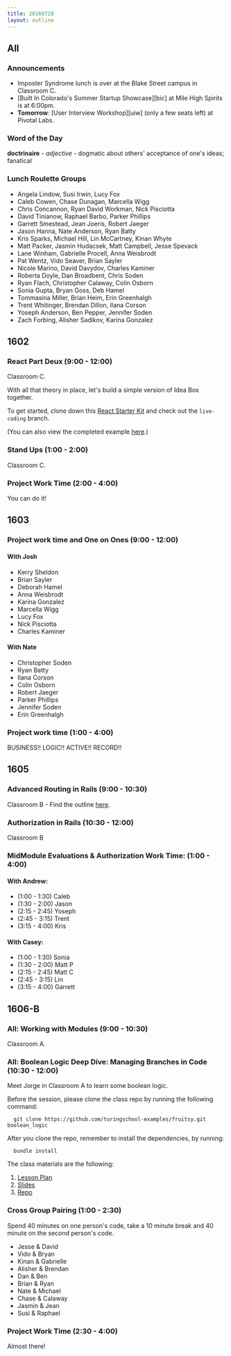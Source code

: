```yaml
---
title: 20160720
layout: outline
---
```


## All

### Announcements

- Imposter Syndrome lunch is over at the Blake Street campus in Classroom C.
- [Built In Colorado's Summer Startup Showcase][bic] at Mile High Spirits is at 6:00pm.
- **Tomorrow**: [User Interview Workshop][uiw] (only a few seats left) at Pivotal Labs.

### Word of the Day

**doctrinaire** - _adjective_ - dogmatic about others' acceptance of one's ideas; fanatical

### Lunch Roulette Groups

* Angela Lindow, Susi Irwin, Lucy Fox
* Caleb Cowen, Chase Dunagan, Marcella Wigg
* Chris Concannon, Ryan David Workman, Nick Pisciotta
* David Tinianow, Raphael Barbo, Parker Phillips
* Garrett Smestead, Jean Joeris, Robert Jaeger
* Jason Hanna, Nate Anderson, Ryan Batty
* Kris Sparks, Michael Hill, Lin McCartney, Kinan Whyte
* Matt Packer, Jasmin Hudacsek,  Matt Campbell, Jesse Spevack
* Lane Winham, Gabrielle Procell, Anna Weisbrodt
* Pat Wentz, Vido Seaver, Brian Sayler
* Nicole Marino, David Davydov, Charles Kaminer
* Roberta Doyle, Dan Broadbent, Chris Soden
* Ryan Flach, Christopher Calaway, Colin Osborn
* Sonia Gupta, Bryan Goss, Deb Hamel
* Tommasina Miller, Brian Heim, Erin Greenhalgh
* Trent Whitinger, Brendan Dillon, Ilana Corson
* Yoseph Anderson, Ben Pepper, Jennifer Soden
* Zach Forbing, Alisher Sadikov, Karina Gonzalez



## 1602

### React Part Deux (9:00 - 12:00)

Classroom C.

With all that theory in place, let's build a simple version of Idea Box together.

To get started, clone down this [React Starter Kit][rsk] and check out the `live-coding` branch.

(You can also view the completed example [here][ic].)

[rsk]: https://github.com/turingschool-examples/react-starter-kit
[ic]: https://github.com/turingschool-examples/react-starter-kit/tree/completed-ideabox-example

### Stand Ups (1:00 - 2:00)

Classroom C.

### Project Work Time (2:00 - 4:00)

You can do it!


## 1603

### Project work time and One on Ones (9:00 - 12:00)

#### With Josh

* Kerry Sheldon
* Brian Sayler
* Deborah Hamel
* Anna Weisbrodt
* Karina Gonzalez
* Marcella Wigg
* Lucy Fox
* Nick Pisciotta
* Charles Kaminer

#### With Nate

* Christopher Soden
* Ryan Batty
* Ilana Corson
* Colin Osborn
* Robert Jaeger
* Parker Phillips
* Jennifer Soden
* Erin Greenhalgh

### Project work time (1:00 - 4:00)

BUSINESS!! LOGIC!!
ACTIVE!! RECORD!!


## 1605

### Advanced Routing in Rails (9:00 - 10:30)
Classroom B - Find the outline [here](https://github.com/turingschool/lesson_plans/blob/master/ruby_02-web_applications_with_ruby/advanced_routing_rails.markdown).

### Authorization in Rails (10:30 - 12:00)
Classroom B

### MidModule Evaluations & Authorization Work Time: (1:00 - 4:00)

#### With Andrew:

* (1:00 - 1:30) Caleb
* (1:30 - 2:00) Jason
* (2:15 - 2:45) Yoseph
* (2:45 - 3:15) Trent
* (3:15 - 4:00) Kris

#### With Casey:

* (1:00 - 1:30) Sonia
* (1:30 - 2:00) Matt P
* (2:15 - 2:45) Matt C
* (2:45 - 3:15) Lin
* (3:15 - 4:00) Garrett


## 1606-B

### All: Working with Modules (9:00 - 10:30)

Classroom A.

### All: Boolean Logic Deep Dive: Managing Branches in Code (10:30 - 12:00)

Meet Jorge in Classroom A to learn some boolean logic.

Before the session, please clone the class repo by running the following command:

```
  git clone https://github.com/turingschool-examples/fruitsy.git boolean_logic
```

After you clone the repo, remember to install the dependencies, by running:

```
  bundle install
```

The class materials are the following:

1. [Lesson Plan](https://github.com/turingschool/lesson_plans/blob/master/ruby_01-object_oriented_programming_with_ruby/boolean_logic.markdown)
2. [Slides](https://drive.google.com/file/d/0B3yN3TP0PDuIcFZjbzJWWFdfYkk/view?usp=sharing)
3. [Repo](https://github.com/turingschool-examples/fruitsy)

### Cross Group Pairing (1:00 - 2:30)

Spend 40 minutes on one person's code, take a 10 minute break and 40 minute
on the second person's code.

* Jesse & David
* Vido & Bryan
* Kinan & Gabrielle
* Alisher & Brendan
* Dan & Ben
* Brian & Ryan
* Nate & Michael
* Chase & Calaway
* Jasmin & Jean
* Susi & Raphael

### Project Work Time (2:30 - 4:00)

Almost there!
